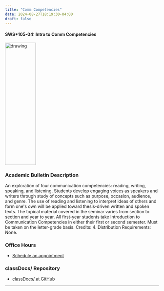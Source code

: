 ```yaml
---
title: "Comm Competencies"
date: 2024-08-27T18:19:30-04:00
draft: false
---
```


#### SWS*105-04: Intro to Comm Competencies

<img src="/images/discretestructures/discrete2.png" alt="drawing" width="100" height="400"/>

### Academic Bulletin Description

An exploration of four communication competencies: reading, writing, speaking, and listening. Students develop engaging voices as speakers and writers through study of concepts such as purpose, occasion, audience, and genre. The use of reading and listening to interpret ideas of others and form one's own will be applied toward thesis-driven written and spoken texts. The topical material covered in the seminar varies from section to section and year to year. All first-year students take Introduction to Communication Competencies in either their first or second semester. Must be taken on the letter-grade basis. Credits: 4. Distribution Requirements: None.

### Office Hours

* [Schedule an appointment](/contactandabout/)

### classDocs/ Repository

* <a href="https://github.com/AlleghenyCollege-SWS-105-04-F2024/classDocs" target="_blank">classDocs/ at GitHub</a>

---